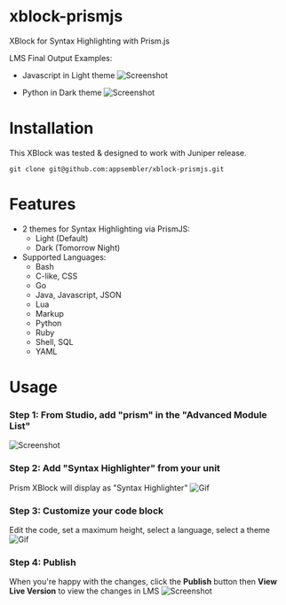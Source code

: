 # xblock-prismjs
XBlock for Syntax Highlighting with Prism.js


LMS Final Output Examples:

- Javascript in Light theme
![Screenshot](docs/img/05finalJS.png)

- Python in Dark theme
![Screenshot](docs/img/06finalPY.png)

# Installation
This XBlock was tested & designed to work with Juniper release.

```
git clone git@github.com:appsembler/xblock-prismjs.git
```

# Features
- 2 themes for Syntax Highlighting via PrismJS: 
  - Light (Default)
  - Dark (Tomorrow Night)
- Supported Languages:
  - Bash
  - C-like, CSS
  - Go
  - Java, Javascript, JSON
  - Lua
  - Markup
  - Python
  - Ruby
  - Shell, SQL
  - YAML

# Usage

### Step 1: From Studio, add "prism" in the "Advanced Module List"

![Screenshot](docs/img/01advancedSettings.png)

### Step 2: Add "Syntax Highlighter" from your unit
Prism XBlock will display as "Syntax Highlighter"
![Gif](docs/img/02prismComponent.gif)

### Step 3: Customize your code block
Edit the code, set a maximum height, select a language, select a theme
![Gif](docs/img/03editComponent.gif)

### Step 4: Publish 
When you're happy with the changes, click the **Publish** button then **View Live Version** to view the changes in LMS
![Screenshot](docs/img/04publish.png)



